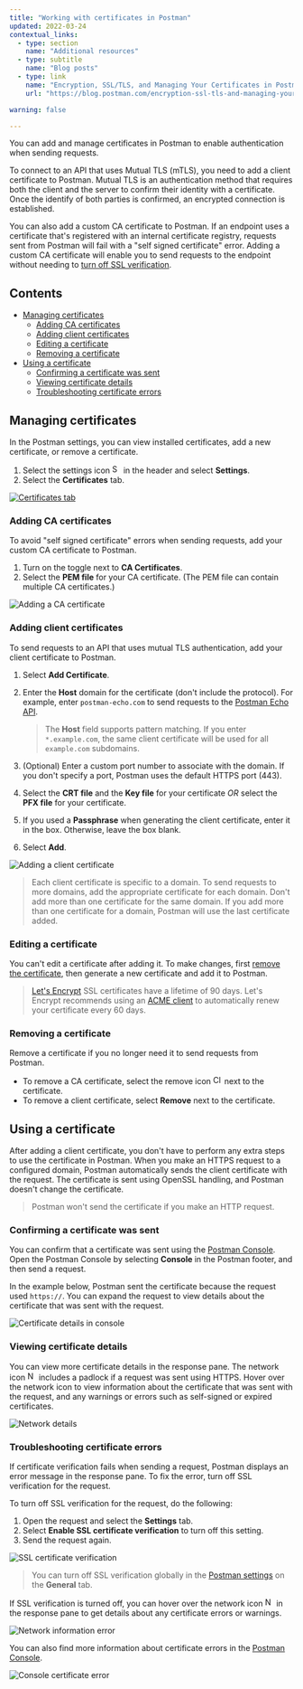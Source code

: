 ```yaml
---
title: "Working with certificates in Postman"
updated: 2022-03-24
contextual_links:
  - type: section
    name: "Additional resources"
  - type: subtitle
    name: "Blog posts"
  - type: link
    name: "Encryption, SSL/TLS, and Managing Your Certificates in Postman"
    url: "https://blog.postman.com/encryption-ssl-tls-and-managing-your-certificates-in-postman/"

warning: false

---
```


You can add and manage certificates in Postman to enable authentication when sending requests.

To connect to an API that uses Mutual TLS (mTLS), you need to add a client certificate to Postman. Mutual TLS is an authentication method that requires both the client and the server to confirm their identity with a certificate. Once the identify of both parties is confirmed, an encrypted connection is established.

You can also add a custom CA certificate to Postman. If an endpoint uses a certificate that's registered with an internal certificate registry, requests sent from Postman will fail with a "self signed certificate" error. Adding a custom CA certificate will enable you to send requests to the endpoint without needing to [turn off SSL verification](#troubleshooting-certificate-errors).

## Contents

* [Managing certificates](#managing-certificates)
    * [Adding CA certificates](#adding-ca-certificates)
    * [Adding client certificates](#adding-client-certificates)
    * [Editing a certificate](#editing-a-certificate)
    * [Removing a certificate](#removing-a-certificate)
* [Using a certificate](#using-a-certificate)
    * [Confirming a certificate was sent](#confirming-a-certificate-was-sent)
    * [Viewing certificate details](#viewing-certificate-details)
    * [Troubleshooting certificate errors](#troubleshooting-certificate-errors)

## Managing certificates

In the Postman settings, you can view installed certificates, add a new certificate, or remove a certificate.

1. Select the settings icon <img alt="Settings icon" src="https://assets.postman.com/postman-docs/icon-settings-v9.jpg#icon" width="16px"> in the header and select **Settings**.
1. Select the **Certificates** tab.

[![Certificates tab](https://assets.postman.com/postman-docs/certificates-settings-tab-v9-14.jpg)](https://assets.postman.com/postman-docs/certificates-settings-tab-v9-14.jpg)

### Adding CA certificates

To avoid "self signed certificate" errors when sending requests, add your custom CA certificate to Postman.

1. Turn on the toggle next to **CA Certificates**.
1. Select the **PEM file** for your CA certificate. (The PEM file can contain multiple CA certificates.)

![Adding a CA certificate](https://assets.postman.com/postman-docs/certificates-add-ca-cert-v9-14.jpg)

### Adding client certificates

To send requests to an API that uses mutual TLS authentication, add your client certificate to Postman.

1. Select **Add Certificate**.
1. Enter the **Host** domain for the certificate (don't include the protocol). For example, enter `postman-echo.com` to send requests to the [Postman Echo API](https://www.postman.com/postman/workspace/published-postman-templates/documentation/631643-f695cab7-6878-eb55-7943-ad88e1ccfd65).

    > The **Host** field supports pattern matching. If you enter `*.example.com`, the same client certificate will be used for all `example.com` subdomains.

1. (Optional) Enter a custom port number to associate with the domain. If you don't specify a port, Postman uses the default HTTPS port (443).
1. Select the **CRT file** and the **Key file** for your certificate *OR* select the **PFX file** for your certificate.
1. If you used a **Passphrase** when generating the client certificate, enter it in the box. Otherwise, leave the box blank.
1. Select **Add**.

![Adding a client certificate](https://assets.postman.com/postman-docs/certificates-add-client-cert-v9-14.jpg)

> Each client certificate is specific to a domain. To send requests to more domains, add the appropriate certificate for each domain. Don't add more than one certificate for the same domain. If you add more than one certificate for a domain, Postman will use the last certificate added.

### Editing a certificate

You can't edit a certificate after adding it. To make changes, first [remove the certificate](#removing-a-certificate), then generate a new certificate and add it to Postman.

> [Let's Encrypt](https://letsencrypt.org/) SSL certificates have a lifetime of 90 days. Let's Encrypt recommends using an [ACME client](https://letsencrypt.org/docs/client-options/) to automatically renew your certificate every 60 days.

### Removing a certificate

Remove a certificate if you no longer need it to send requests from Postman.

* To remove a CA certificate, select the remove icon <img alt="Close icon" src="https://assets.postman.com/postman-docs/icon-close.jpg#icon" width="16px"> next to the certificate.
* To remove a client certificate, select **Remove** next to the certificate.

## Using a certificate

After adding a client certificate, you don't have to perform any extra steps to use the certificate in Postman. When you make an HTTPS request to a configured domain, Postman automatically sends the client certificate with the request. The certificate is sent using OpenSSL handling, and Postman doesn't change the certificate.

> Postman won't send the certificate if you make an HTTP request.

### Confirming a certificate was sent

You can confirm that a certificate was sent using the [Postman Console](/docs/sending-requests/troubleshooting-api-requests/). Open the Postman Console by selecting **Console** in the Postman footer, and then send a request.

In the example below, Postman sent the certificate because the request used `https://`. You can expand the request to view details about the certificate that was sent with the request.

![Certificate details in console](https://assets.postman.com/postman-docs/certificates-console-details-v9-14.jpg)

### Viewing certificate details

You can view more certificate details in the response pane. The network icon <img alt="Network information locked icon" src="https://assets.postman.com/postman-docs/icon-globe-locked.jpg#icon" width="16px"> includes a padlock if a request was sent using HTTPS. Hover over the network icon to view information about the certificate that was sent with the request, and any warnings or errors such as self-signed or expired certificates.

![Network details](https://assets.postman.com/postman-docs/v10/certificates-network-details-v10.jpg)

### Troubleshooting certificate errors

If certificate verification fails when sending a request, Postman displays an error message in the response pane. To fix the error, turn off SSL verification for the request.

To turn off SSL verification for the request, do the following:

1. Open the request and select the **Settings** tab.
1. Select **Enable SSL certificate verification** to turn off this setting.
1. Send the request again.

![SSL certificate verification](https://assets.postman.com/postman-docs/v10/certificates-ssl-verification-v10.jpg)

> You can turn off SSL verification globally in the [Postman settings](/docs/getting-started/settings/) on the **General** tab.

If SSL verification is turned off, you can hover over the network icon <img alt="Network information error icon" src="https://assets.postman.com/postman-docs/icon-globe-error.jpg#icon" width="16px"> in the response pane to get details about any certificate errors or warnings.

![Network information error](https://assets.postman.com/postman-docs/v10/certificates-network-error-v10.jpg)

You can also find more information about certificate errors in the [Postman Console](/docs/sending-requests/troubleshooting-api-requests/).

![Console certificate error](https://assets.postman.com/postman-docs/certificates-console-error-v9-14.jpg)
